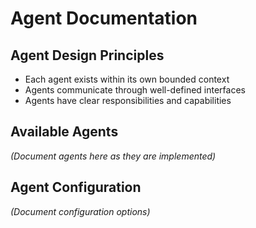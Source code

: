 # Agent Documentation

## Agent Design Principles

- Each agent exists within its own bounded context
- Agents communicate through well-defined interfaces
- Agents have clear responsibilities and capabilities

## Available Agents

*(Document agents here as they are implemented)*

## Agent Configuration

*(Document configuration options)*
